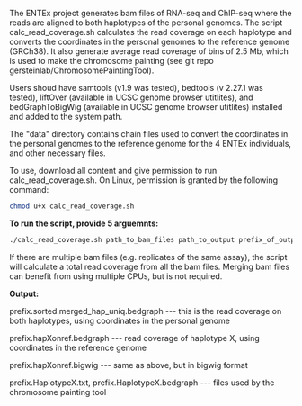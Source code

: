 The ENTEx project generates bam files of RNA-seq and ChIP-seq where the reads are aligned to both haplotypes of the personal genomes. The script calc_read_coverage.sh calculates the read coverage on each haplotype and converts the coordinates in the personal genomes to the reference genome (GRCh38). It also generate average read coverage of bins of 2.5 Mb, which is used to make the chromosome painting (see git repo gersteinlab/ChromosomePaintingTool).

Users shoud have samtools (v1.9 was tested), bedtools (v 2.27.1 was tested), liftOver (available in UCSC genome browser utitlites), and bedGraphToBigWig (available in UCSC genome browser utitlites) installed and added to the system path. 

The "data" directory contains chain files used to convert the coordinates in the personal genomes to the reference genome for the 4 ENTEx individuals, and other necessary files.

To use, download all content and give permission to run calc_read_coverage.sh. On Linux, permission is granted by the following command:

```bash
chmod u+x calc_read_coverage.sh
```
**To run the script, provide 5 arguemnts:**
```bash
./calc_read_coverage.sh path_to_bam_files path_to_output prefix_of_output_files path_to_chain_files N_cpus
```
If there are multiple bam files (e.g. replicates of the same assay), the script will calculate a total read coverage from all the bam files. Merging bam files can benefit from using multiple CPUs, but is not required.


**Output:**

prefix.sorted.merged_hap_uniq.bedgraph --- this is the read coverage on both haplotypes, using coordinates in the personal genome

prefix.hapXonref.bedgraph --- read coverage of haplotype X, using coordinates in the reference genome

prefix.hapXonref.bigwig --- same as above, but in bigwig format

prefix.HaplotypeX.txt, prefix.HaplotypeX.bedgraph --- files used by the chromosome painting tool